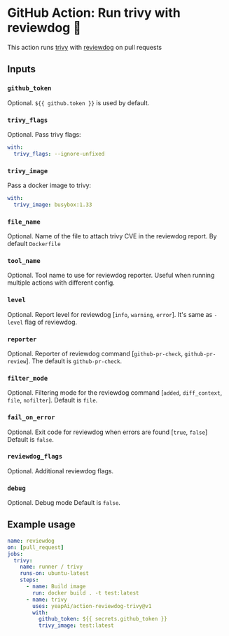 # GitHub Action: Run trivy with reviewdog 🐶

This action runs [trivy](https://github.com/aquasecurity/trivy) with
[reviewdog](https://github.com/reviewdog/reviewdog) on pull requests

## Inputs

### `github_token`

Optional. `${{ github.token }}` is used by default.

### `trivy_flags`

Optional. Pass trivy flags:

```yml
with:
  trivy_flags: --ignore-unfixed
```

### `trivy_image`

Pass a docker image to trivy:

```yml
with:
  trivy_image: busybox:1.33
```

### `file_name`

Optional. Name of the file to attach trivy CVE in the reviewdog report. By default `Dockerfile`

### `tool_name`

Optional. Tool name to use for reviewdog reporter. Useful when running multiple
actions with different config.

### `level`

Optional. Report level for reviewdog [`info`, `warning`, `error`].
It's same as `-level` flag of reviewdog.

### `reporter`

Optional. Reporter of reviewdog command [`github-pr-check`, `github-pr-review`].
The default is `github-pr-check`.

### `filter_mode`

Optional. Filtering mode for the reviewdog command [`added`, `diff_context`, `file`, `nofilter`].
Default is `file`.

### `fail_on_error`

Optional.  Exit code for reviewdog when errors are found [`true`, `false`]
Default is `false`.

### `reviewdog_flags`

Optional. Additional reviewdog flags.

### `debug`

Optional. Debug mode
Default is `false`.

## Example usage

```yml
name: reviewdog
on: [pull_request]
jobs:
  trivy:
    name: runner / trivy
    runs-on: ubuntu-latest
    steps:
      - name: Build image
        run: docker build . -t test:latest
      - name: trivy
        uses: yeapAi/action-reviewdog-trivy@v1
        with:
          github_token: ${{ secrets.github_token }}
          trivy_image: test:latest
```
